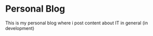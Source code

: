 # Personal Blog
 
This is my personal blog where i post content about IT in general (in development)